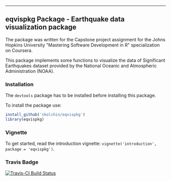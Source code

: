 ---
## eqvispkg Package - Earthquake data visualization package

The package was written for the Capstone project  assignment for the  Johns Hopkins University "Mastering Software Development in R" specialization on Coursera.

This package implements some functions to visualize the data of Significant Earthquakes dataset provided by the National Oceanic and Atmospheric Administration (NOAA).

### Installation

The `devtools` package has to be installed before installing this package. 

To install the package use:

```R
install_github('skolchin/eqvispkg')
library(eqvispkg)
```

### Vignette

To get started, read the introduction vignette: `vignette('introduction', package = 'eqvispkg')`.

### Travis Badge
[![Travis-CI Build Status](https://travis-ci.org/skolchin/eqvispkg.svg?branch=master)](https://travis-ci.org/skolchin/eqvispkg)


